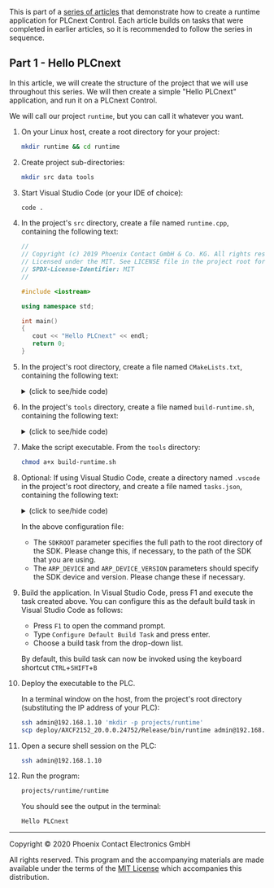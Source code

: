 This is part of a [series of articles](https://github.com/PLCnext/SampleRuntime) that demonstrate how to create a runtime application for PLCnext Control. Each article builds on tasks that were completed in earlier articles, so it is recommended to follow the series in sequence.

## Part 1 - Hello PLCnext

In this article, we will create the structure of the project that we will use throughout this series. We will then create a simple "Hello PLCnext" application, and run it on a PLCnext Control.

We will call our project `runtime`, but you can call it whatever you want.

1. On your Linux host, create a root directory for your project:

   ```bash
   mkdir runtime && cd runtime
   ```

1. Create project sub-directories:

   ```bash
   mkdir src data tools
   ```

1. Start Visual Studio Code (or your IDE of choice):

   ```bash
   code .
   ```

1. In the project's `src` directory, create a file named `runtime.cpp`, containing the following text:

   ```cpp
   //
   // Copyright (c) 2019 Phoenix Contact GmbH & Co. KG. All rights reserved.
   // Licensed under the MIT. See LICENSE file in the project root for full license information.
   // SPDX-License-Identifier: MIT
   //

   #include <iostream>  

   using namespace std;

   int main()
   {
      cout << "Hello PLCnext" << endl;
      return 0;
   }
   ```

1. In the project's root directory, create a file named `CMakeLists.txt`, containing the following text:
   <details>
   <summary>(click to see/hide code)</summary>

   ```cmake
   cmake_minimum_required(VERSION 3.13)

   project(runtime)

   if(NOT CMAKE_BUILD_TYPE)
   set(CMAKE_BUILD_TYPE Release)
   endif()

   ################# create target #######################################################

   set (WILDCARD_SOURCE *.cpp)
   set (WILDCARD_HEADER *.h *.hpp *.hxx)

   file(GLOB_RECURSE Headers src/${WILDCARD_HEADER})
   file(GLOB_RECURSE Sources src/${WILDCARD_SOURCE})
   add_executable(runtime ${Headers} ${Sources})

   #######################################################################################

   ################# project include-paths ###############################################

   target_include_directories(runtime
      PUBLIC
      $<BUILD_INTERFACE:${CMAKE_CURRENT_SOURCE_DIR}/src>)

   #######################################################################################

   ################# include arp cmake module path #######################################

   list(INSERT CMAKE_MODULE_PATH 0 "${ARP_TOOLCHAIN_CMAKE_MODULE_PATH}")

   #######################################################################################

   ################# set link options ####################################################
   # WARNING: Without --no-undefined the linker will not check, whether all necessary    #
   #          libraries are linked. When a library which is necessary is not linked,     #
   #          the firmware will crash and there will be NO indication why it crashed.    #
   #######################################################################################

   target_link_options(runtime PRIVATE LINKER:--no-undefined)

   #######################################################################################

   ################# add link targets ####################################################

   find_package(ArpDevice REQUIRED)
   find_package(ArpProgramming REQUIRED)

   target_link_libraries(runtime PRIVATE ArpDevice ArpProgramming)

   #######################################################################################

   ################# install ############################################################

   string(REGEX REPLACE "^.*\\(([0-9]+\.[0-9]+\.[0-9]+\.[0-9]+).*$" "\\1" _ARP_SHORT_DEVICE_VERSION ${ARP_DEVICE_VERSION})
   install(TARGETS runtime
      LIBRARY DESTINATION ${ARP_DEVICE}_${_ARP_SHORT_DEVICE_VERSION}/$<CONFIG>/lib
      ARCHIVE DESTINATION ${ARP_DEVICE}_${_ARP_SHORT_DEVICE_VERSION}/$<CONFIG>/lib
      RUNTIME DESTINATION ${ARP_DEVICE}_${_ARP_SHORT_DEVICE_VERSION}/$<CONFIG>/bin)
   unset(_ARP_SHORT_DEVICE_VERSION)

   #######################################################################################
   ```

   </details>

1. In the project's `tools` directory, create a file named `build-runtime.sh`, containing the following text:
   <details>
   <summary>(click to see/hide code)</summary>

   ```bash
   #!/bin/bash
   #//
   #// Copyright (c) 2019 Phoenix Contact GmbH & Co. KG. All rights reserved.
   #// Licensed under the MIT. See LICENSE file in the project root for full license information.
   #// SPDX-License-Identifier: MIT
   #//
   while getopts t:a:n: option
   do
   case "${option}"
   in
   t) TOOLCHAIN=${OPTARG};;
   a) ARPVERSION=${OPTARG};;
   n) TARGETNAME=${OPTARG};;
   esac
   done

   VERSION=$(echo $ARPVERSION | grep -oP [0-9]+[.][0-9]+[.][0-9]+[.][0-9]+)
   echo "Version:${VERSION}"

   # Get the directory of this script
   DIR="$( cd "$( dirname "${BASH_SOURCE[0]}" )" >/dev/null 2>&1 && pwd )"

   echo CMAKE Configure
   cmake -G "Ninja" \
   -DBUILD_TESTING=OFF \
   -DUSE_ARP_DEVICE=ON \
   -DCMAKE_STAGING_PREFIX="${DIR}/../deploy/" \
   -DCMAKE_INSTALL_PREFIX=/usr/local \
   -DCMAKE_PREFIX_PATH="${DIR}/../deploy/${TARGETNAME}_${VERSION}" \
   -DCMAKE_EXPORT_COMPILE_COMMANDS=ON \
   "-DARP_TOOLCHAIN_ROOT=${TOOLCHAIN}" \
   "-DARP_DEVICE=${TARGETNAME}" \
   "-DARP_DEVICE_VERSION=${ARPVERSION}" \
   "-DCMAKE_TOOLCHAIN_FILE=${TOOLCHAIN}/toolchain.cmake" \
   -S "${DIR}/../." \
   -B "${DIR}/../build/${TARGETNAME}_${VERSION}"

   cmake --build "${DIR}/../build/${TARGETNAME}_${VERSION}" \
   --config Debug \
   --target all -- -j 3

   cmake --build "${DIR}/../build/${TARGETNAME}_${VERSION}" \
   --config Debug --target install -- -j 3
   ```

   </details>

1. Make the script executable. From the `tools` directory:

   ```bash
   chmod a+x build-runtime.sh
   ```

1. Optional: If using Visual Studio Code, create a directory named `.vscode` in the project's root directory, and create a file named `tasks.json`, containing the following text:
   <details>
   <summary>(click to see/hide code)</summary>

   ```json
   {
      "version": "2.0.0",
      "tasks": [
         {
               "label": "Build runtime for AXCF2152 2020.0",
               "type": "shell",
               "options": {
                  "cwd": "${workspaceFolder}/tools",
                  "env": {
                     "SDKROOT": "/opt/pxc/sdk/AXCF2152/2020.0",
                     "ARP_DEVICE": "AXCF2152",
                     "ARP_DEVICE_VERSION": "2020.0 LTS (20.0.0.24752)",
                  }
               },
               "command": "./build-runtime.sh -t \"${SDKROOT}\" -a \"${ARP_DEVICE_VERSION}\" -n \"${ARP_DEVICE}\"",
               "problemMatcher": []
         }
      ]
   }
   ```

   </details>

   In the above configuration file:
   
   * The `SDKROOT` parameter specifies the full path to the root directory of the SDK. Please change this, if necessary, to the path of the SDK that you are using.
   * The `ARP_DEVICE` and `ARP_DEVICE_VERSION` parameters should specify the SDK device and version. Please change these if necessary.

1. Build the application. In Visual Studio Code, press F1 and execute the task created above. You can configure this as the default build task in Visual Studio Code as follows:

   * Press `F1` to open the command prompt.
   * Type `Configure Default Build Task` and press enter.
   * Choose a build task from the drop-down list.

   By default, this build task can now be invoked using the keyboard shortcut `CTRL`+`SHIFT`+`B`

1. Deploy the executable to the PLC.

   In a terminal window on the host, from the project's root directory (substituting the IP address of your PLC):

   ```bash
   ssh admin@192.168.1.10 'mkdir -p projects/runtime'
   scp deploy/AXCF2152_20.0.0.24752/Release/bin/runtime admin@192.168.1.10:~/projects/runtime
   ```

1. Open a secure shell session on the PLC:

   ```bash
   ssh admin@192.168.1.10
   ```

1. Run the program:

   ```bash
   projects/runtime/runtime
   ```

   You should see the output in the terminal:

   ```text
   Hello PLCnext
   ```

---

Copyright © 2020 Phoenix Contact Electronics GmbH

All rights reserved. This program and the accompanying materials are made available under the terms of the [MIT License](http://opensource.org/licenses/MIT) which accompanies this distribution.
